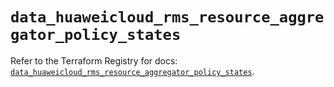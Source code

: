 # `data_huaweicloud_rms_resource_aggregator_policy_states`

Refer to the Terraform Registry for docs: [`data_huaweicloud_rms_resource_aggregator_policy_states`](https://registry.terraform.io/providers/huaweicloud/huaweicloud/1.71.1/docs/data-sources/rms_resource_aggregator_policy_states).
